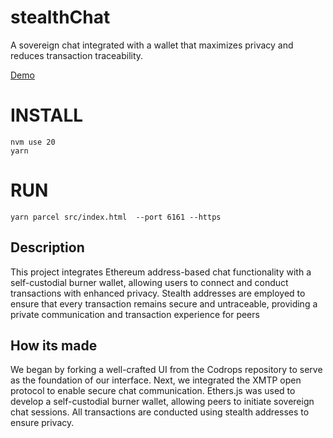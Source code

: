 stealthChat
=========

A sovereign chat integrated with a wallet that maximizes privacy and reduces transaction traceability.

[Demo](https://)

# INSTALL
```
nvm use 20
yarn                              
```

# RUN
```
yarn parcel src/index.html  --port 6161 --https
```
<!-- yarn parcel  src/test.html  src/p2pencrypt.html src/stealth.html  --port 6161 --https -->

## Description
This project integrates Ethereum address-based chat functionality with a self-custodial burner wallet, allowing users to connect and conduct transactions with enhanced privacy. Stealth addresses are employed to ensure that every transaction remains secure and untraceable, providing a private communication and transaction experience for peers

## How its made
We began by forking a well-crafted UI from the Codrops repository to serve as the foundation of our interface. 
Next, we integrated the XMTP open protocol to enable secure chat communication. 
Ethers.js was used to develop a self-custodial burner wallet, allowing peers to initiate sovereign chat sessions. All transactions are conducted using stealth addresses to ensure privacy.